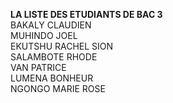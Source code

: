 <b>LA LISTE DES ETUDIANTS DE BAC 3</b><br/>
BAKALY CLAUDIEN<br/> 
MUHINDO JOEL<br/>
EKUTSHU RACHEL SION<br/> 
SALAMBOTE RHODE<br/>
VAN PATRICE<br/>
LUMENA BONHEUR<br/> 
NGONGO MARIE ROSE<br/> 
